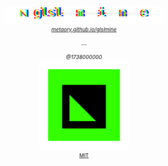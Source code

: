 
<div align="center">
    <img src="public/glslmine.svg" alt="glslmine" width="70%" />
    <br>
    <i>
        <small>
            <a href="https://metaory.github.io/glslmine">metaory.github.io/glslmine</a>
        </small>
    </i>
    <p>...</p>
    <small><em>@1738000000</em></small>
    <br>
    <img src="public/favicon.svg" alt="glslmine" width="40%" />
    <br>
    <small><a href="LICENSE">MIT</a></small>
</div>

